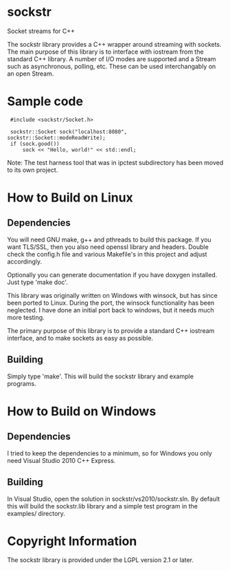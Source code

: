 sockstr
=======

Socket streams for C++

The sockstr library provides a C++ wrapper around streaming with sockets.
The main purpose of this library is to interface with iostream from the 
standard C++ library.
A number of I/O modes are supported and a Stream such as asynchronous, 
polling, etc.  These can be used interchangably on an open Stream.

Sample code
===========
     #include <sockstr/Socket.h>
     
     sockstr::Socket sock("localhost:8080", sockstr::Socket::modeReadWrite);
     if (sock.good())
         sock << "Hello, world!" << std::endl;


Note: The test harness tool that was in ipctest subdirectory has been moved to its
      own project.


How to Build on Linux
=====================

## Dependencies

You will need GNU make, g++ and pthreads to build this package.
If you want TLS/SSL, then you also need openssl library and headers.  Double check 
the config.h file and various Makefile's in this project and adjust accordingly.

Optionally you can generate documentation if you have doxygen installed.  Just 
type 'make doc'.

This library was originally written on Windows with winsock, but has since been ported
to Linux.  During the port, the winsock functionality has been neglected.  I have done
an initial port back to windows, but it needs much more testing.

The primary purpose of this library is to provide a standard C++ iostream interface,
and to make sockets as easy as possible.

## Building
Simply type 'make'.  This will build the sockstr library and example programs.


How to Build on Windows
=======================

## Dependencies

I tried to keep the dependencies to a minimum, so for Windows you only need
Visual Studio 2010 C++ Express.

## Building

In Visual Studio, open the solution in sockstr/vs2010/sockstr.sln.  By default this will build 
the sockstr.lib library and a simple test program in the examples/ directory.

# Copyright Information

The sockstr library is provided under the LGPL version 2.1 or later.
